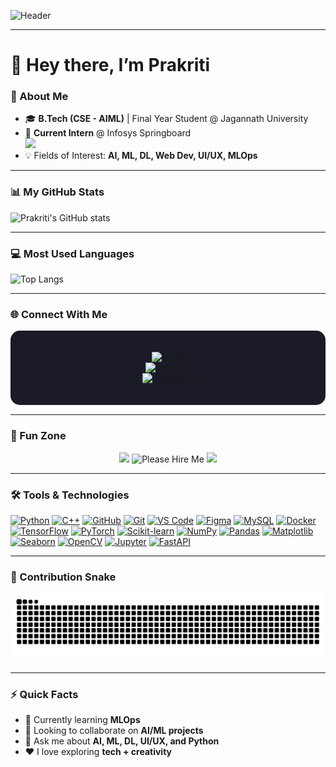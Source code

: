 <!-- Profile Banner -->
![Header](https://capsule-render.vercel.app/api?type=venom&height=300&color=gradient&text=Hello%20Everyone˙⋆✮)

---

# 👋 Hey there, I’m Prakriti  

### 🌸 About Me  
- 🎓 **B.Tech (CSE - AIML)** | Final Year Student @ Jagannath University  
- 💼 **Current Intern** @ Infosys Springboard <br>
  <img src="https://download.logo.wine/logo/Infosys/Infosys-Logo.wine.png" width="150"/>  
- 💡 Fields of Interest: **AI, ML, DL, Web Dev, UI/UX, MLOps**  

---

### 📊 My GitHub Stats  
![Prakriti's GitHub stats](https://github-readme-stats.vercel.app/api?username=prakritea&show_icons=true&theme=material-palenight&bg_color=0d1117&title_color=cf9fff&text_color=ffffff&icon_color=58a6ff)

---

### 💻 Most Used Languages  
![Top Langs](https://github-readme-stats.vercel.app/api/top-langs/?username=prakritea&layout=compact&theme=material-palenight&bg_color=0d1117&title_color=cf9fff&text_color=ffffff)

---

### 🌐 Connect With Me  
<div align="center" style="background:#1a1b27; padding:20px; border-radius:15px; margin-bottom: 15px;">

[![Email](https://img.shields.io/badge/Email-prakriti1178@gmail.com-c14438?style=for-the-badge&logo=gmail&logoColor=white)](mailto:prakriti1178@gmail.com)  
[![LinkedIn](https://img.shields.io/badge/LinkedIn-Connect-blue?logo=linkedin&logoColor=white&style=for-the-badge)](https://www.linkedin.com/in/prakriti-81b6822b9/)  
[![Instagram](https://img.shields.io/badge/Instagram-Follow-pink?logo=instagram&logoColor=white&style=for-the-badge)](https://www.instagram.com/prakritiiii_11/)

</div>  

---

### 🎉 Fun Zone  
<div align="center">

<img src="https://media.giphy.com/media/k1xA4WSR0EqGRATxKI/giphy.gif" width="250"/>  
<img src="https://media.tenor.com/images/2f4f0c3ed4c00bb6f0c8b90f6a507c2f/tenor.gif" width="250" alt="Please Hire Me"/>  
<img src="https://media.giphy.com/media/s3yvjYV2gf8T7zcUpQ/giphy.gif" width="250"/>  

</div>

---

### 🛠️ Tools & Technologies

[![Python](https://img.shields.io/badge/Python-3776AB?style=for-the-badge&logo=python&logoColor=white)](https://www.python.org/)
[![C++](https://img.shields.io/badge/C++-00599C?style=for-the-badge&logo=c%2b%2b&logoColor=white)](https://isocpp.org/)
[![GitHub](https://img.shields.io/badge/GitHub-181717?style=for-the-badge&logo=github&logoColor=white)](https://github.com/prakritea)
[![Git](https://img.shields.io/badge/Git-F05032?style=for-the-badge&logo=git&logoColor=white)](https://git-scm.com/)
[![VS Code](https://img.shields.io/badge/VS_Code-007ACC?style=for-the-badge&logo=visual-studio-code&logoColor=white)](https://code.visualstudio.com/)
[![Figma](https://img.shields.io/badge/Figma-F24E1E?style=for-the-badge&logo=figma&logoColor=white)](https://figma.com/)
[![MySQL](https://img.shields.io/badge/MySQL-4479A1?style=for-the-badge&logo=mysql&logoColor=white)](https://www.mysql.com/)
[![Docker](https://img.shields.io/badge/Docker-2496ED?style=for-the-badge&logo=docker&logoColor=white)](https://www.docker.com/)
[![TensorFlow](https://img.shields.io/badge/TensorFlow-FF6F00?style=for-the-badge&logo=tensorflow&logoColor=white)](https://www.tensorflow.org/)
[![PyTorch](https://img.shields.io/badge/PyTorch-EE4C2C?style=for-the-badge&logo=pytorch&logoColor=white)](https://pytorch.org/)
[![Scikit-learn](https://img.shields.io/badge/Scikit--learn-F7931E?style=for-the-badge&logo=scikit-learn&logoColor=white)](https://scikit-learn.org/)
[![NumPy](https://img.shields.io/badge/NumPy-013243?style=for-the-badge&logo=numpy&logoColor=white)](https://numpy.org/)
[![Pandas](https://img.shields.io/badge/Pandas-150458?style=for-the-badge&logo=pandas&logoColor=white)](https://pandas.pydata.org/)
[![Matplotlib](https://img.shields.io/badge/Matplotlib-11557C?style=for-the-badge&logo=matplotlib&logoColor=white)](https://matplotlib.org/)
[![Seaborn](https://img.shields.io/badge/Seaborn-1A77C9?style=for-the-badge&logo=seaborn&logoColor=white)](https://seaborn.pydata.org/)
[![OpenCV](https://img.shields.io/badge/OpenCV-5C3EE8?style=for-the-badge&logo=opencv&logoColor=white)](https://opencv.org/)
[![Jupyter](https://img.shields.io/badge/Jupyter-F37626?style=for-the-badge&logo=jupyter&logoColor=white)](https://jupyter.org/)
[![FastAPI](https://img.shields.io/badge/FastAPI-009688?style=for-the-badge&logo=fastapi&logoColor=white)](https://fastapi.tiangolo.com/)  

---

### 🐍 Contribution Snake  
![Snake animation](https://github.com/prakritea/prakritea/blob/output/github-contribution-grid-snake.svg)

---

### ⚡ Quick Facts  
- 🌱 Currently learning **MLOps**  
- 🤝 Looking to collaborate on **AI/ML projects**  
- 💬 Ask me about **AI, ML, DL, UI/UX, and Python**  
- ❤️ I love exploring **tech + creativity**  
